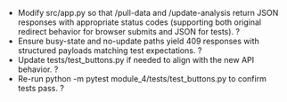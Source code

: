 - Modify src/app.py so that /pull-data and /update-analysis return JSON responses with appropriate status codes (supporting both original redirect behavior for browser submits and JSON for tests). ?
- Ensure busy-state and no-update paths yield 409 responses with structured payloads matching test expectations. ?
- Update tests/test_buttons.py if needed to align with the new API behavior. ?
- Re-run python -m pytest module_4/tests/test_buttons.py to confirm tests pass. ?
